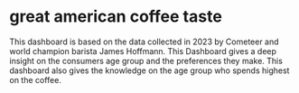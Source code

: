 # great american coffee taste

This dashboard is based on the data collected in 2023 by Cometeer and world champion barista James Hoffmann.
This Dashboard gives a deep insight on the consumers age group and the preferences they make. This dashboard also gives the knowledge on the age group who spends highest on the coffee.
